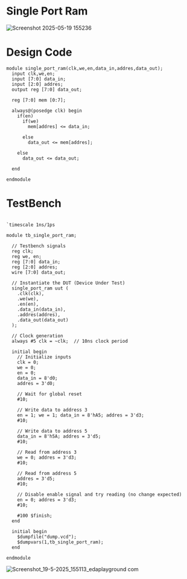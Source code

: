 # Single Port Ram
![Screenshot 2025-05-19 155236](https://github.com/user-attachments/assets/66dff3b3-e079-4afe-b594-931412d98d2e)

# Design Code
```
module single_port_ram(clk,we,en,data_in,addres,data_out);
  input clk,we,en;
  input [7:0] data_in;
  input [2:0] addres;
  output reg [7:0] data_out;
  
  reg [7:0] mem [0:7];
  
  always@(posedge clk) begin
    if(en)
      if(we)
        mem[addres] <= data_in;
    
      else
        data_out <= mem[addres];
    
    else
      data_out <= data_out;
    
  end
  
endmodule
```

# TestBench
```

`timescale 1ns/1ps

module tb_single_port_ram;

  // Testbench signals
  reg clk;
  reg we, en;
  reg [7:0] data_in;
  reg [2:0] addres;
  wire [7:0] data_out;

  // Instantiate the DUT (Device Under Test)
  single_port_ram uut (
    .clk(clk),
    .we(we),
    .en(en),
    .data_in(data_in),
    .addres(addres),
    .data_out(data_out)
  );

  // Clock generation
  always #5 clk = ~clk;  // 10ns clock period

  initial begin
    // Initialize inputs
    clk = 0;
    we = 0;
    en = 0;
    data_in = 8'd0;
    addres = 3'd0;

    // Wait for global reset
    #10;

    // Write data to address 3
    en = 1; we = 1; data_in = 8'hA5; addres = 3'd3;
    #10;

    // Write data to address 5
    data_in = 8'h5A; addres = 3'd5;
    #10;

    // Read from address 3
    we = 0; addres = 3'd3;
    #10;

    // Read from address 5
    addres = 3'd5;
    #10;

    // Disable enable signal and try reading (no change expected)
    en = 0; addres = 3'd3;
    #10;

    #100 $finish;
  end
  
  initial begin
    $dumpfile("dump.vcd");
    $dumpvars(1,tb_single_port_ram);
  end

endmodule
```

![Screenshot_19-5-2025_155113_edaplayground com](https://github.com/user-attachments/assets/c71ebec0-3bbb-4883-9293-0832dc33a171)


